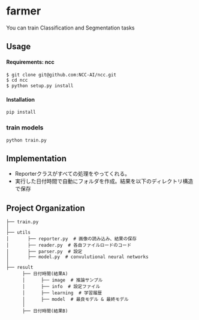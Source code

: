 # farmer
You can train Classification and Segmentation tasks


## Usage


#### Requirements: ncc
```bash
$ git clone git@github.com:NCC-AI/ncc.git
$ cd ncc
$ python setup.py install
```
#### Installation
```bash
pip install 
```


### train models
`python train.py`


## Implementation
- Reporterクラスがすべての処理をやってくれる。
- 実行した日付時間で自動にフォルダを作成。結果を以下のディレクトリ構造で保存

Project Organization
------------
    ├── train.py
    │       
    ├── utils
    │       ├── reporter.py  # 画像の読み込み、結果の保存
    │       ├── reader.py  # 各自ファイルロードのコード
    │       ├── parser.py  # 設定
    │       ├── model.py  # convulutional neural networks
    │ 
    ├── result
          ├── 日付時間(結果A)
          │      ├── image  # 推論サンプル
          │      ├── info  # 設定ファイル
          │      ├── learning  # 学習履歴 
          │      ├── model  # 最良モデル & 最終モデル
          │           
          ├── 日付時間(結果B)